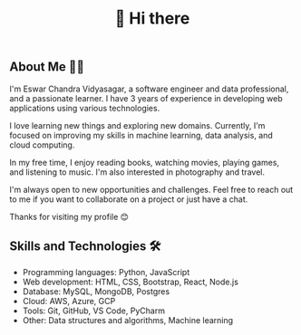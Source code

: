 <!DOCTYPE html>
<html lang="en">
<head>
  <meta charset="UTF-8">
  <meta name="viewport" content="width=device-width, initial-scale=1.0">
  <link rel="stylesheet" href="styles.css">
  
</head>
<body>
  <header>
    <h1>👋 Hi there</h1>
  </header>
  <section class="intro">
    <h2>About Me 🙋‍♂️</h2>
    <p>
      I'm Eswar Chandra Vidyasagar, a software engineer and data professional, and a passionate learner. I have 3 years of experience in developing web applications using various technologies.
    </p>
    <p>
      I love learning new things and exploring new domains. Currently, I'm focused on improving my skills in machine learning, data analysis, and cloud computing.
    </p>
    <p>
      In my free time, I enjoy reading books, watching movies, playing games, and listening to music. I'm also interested in photography and travel.
    </p>
    <p>
      I'm always open to new opportunities and challenges. Feel free to reach out to me if you want to collaborate on a project or just have a chat.
    </p>
    <p>
      Thanks for visiting my profile 😊
    </p>
  </section>
  <section class="skills">
    <h2>Skills and Technologies 🛠️</h2>
    <ul>
      <li>Programming languages: Python, JavaScript</li>
      <li>Web development: HTML, CSS, Bootstrap, React, Node.js</li>
      <li>Database: MySQL, MongoDB, Postgres</li>
      <li>Cloud: AWS, Azure, GCP</li>
      <li>Tools: Git, GitHub, VS Code, PyCharm</li>
      <li>Other: Data structures and algorithms, Machine learning</li>
    </ul>
  </section>
</body>
</html>
